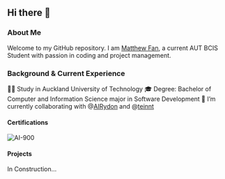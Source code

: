 ## Hi there 👋

### About Me
Welcome to my GitHub repository. I am [Matthew Fan](https://www.linkedin.com/in/mattmallow/), a current AUT BCIS Student with passion in coding and project management.

### Background & Current Experience

👨‍🎓 Study in Auckland University of Technology 
🎓 Degree: Bachelor of Computer and Information Science major in Software Development 
👯 I’m currently collaborating with @[AIRydon](https://github.com/AIRyndon) and @[teinnt](https://github.com/teinnt)

#### Certifications

![AI-900](https://raw.github.com/mattmallow/mattmallow/master/images/azure-ai-900.png)

#### Projects

In Construction...